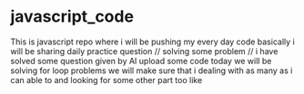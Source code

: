 # javascript_code
This is javascript repo where i will be pushing my every day code basically i will be sharing daily practice question
// solving some problem 
// i have solved some question given by AI
upload some code 
today we will be solving for loop problems we will make sure that i dealing with as many as i can able to and looking for some other part too like 
